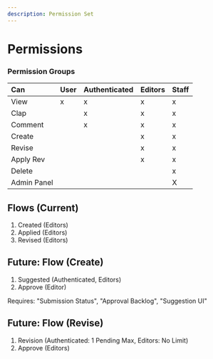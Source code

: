 ```yaml
---
description: Permission Set
---
```


# Permissions

### 

### Permission Groups

| Can | User | Authenticated | Editors | Staff |
| :--- | :--- | :--- | :--- | :--- |
| View | x | x | x | x |
| Clap |  | x | x | x |
| Comment |  | x | x | x |
| Create |  |  | x | x |
| Revise |  |  | x | x |
| Apply Rev |  |  | x | x |
| Delete |  |  |  | x |
| Admin Panel |  |  |  | X |

## Flows \(Current\)

1. Created \(Editors\)
2. Applied \(Editors\)
3. Revised \(Editors\)

## Future: Flow \(Create\)

1. Suggested \(Authenticated, Editors\)
2. Approve \(Editor\)

Requires: "Submission Status", "Approval Backlog", "Suggestion UI"

## Future: Flow \(Revise\)

1. Revision \(Authenticated: 1 Pending Max, Editors: No Limit\)
2. Approve \(Editors\)

